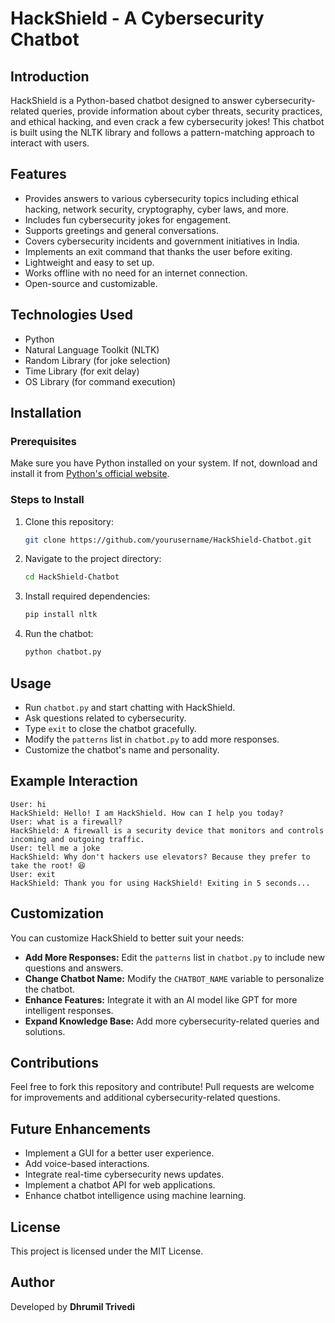 # HackShield - A Cybersecurity Chatbot

## Introduction
HackShield is a Python-based chatbot designed to answer cybersecurity-related queries, provide information about cyber threats, security practices, and ethical hacking, and even crack a few cybersecurity jokes! This chatbot is built using the NLTK library and follows a pattern-matching approach to interact with users.

## Features
- Provides answers to various cybersecurity topics including ethical hacking, network security, cryptography, cyber laws, and more.
- Includes fun cybersecurity jokes for engagement.
- Supports greetings and general conversations.
- Covers cybersecurity incidents and government initiatives in India.
- Implements an exit command that thanks the user before exiting.
- Lightweight and easy to set up.
- Works offline with no need for an internet connection.
- Open-source and customizable.

## Technologies Used
- Python
- Natural Language Toolkit (NLTK)
- Random Library (for joke selection)
- Time Library (for exit delay)
- OS Library (for command execution)

## Installation
### Prerequisites
Make sure you have Python installed on your system. If not, download and install it from [Python's official website](https://www.python.org/).

### Steps to Install
1. Clone this repository:
   ```sh
   git clone https://github.com/yourusername/HackShield-Chatbot.git
   ```
2. Navigate to the project directory:
   ```sh
   cd HackShield-Chatbot
   ```
3. Install required dependencies:
   ```sh
   pip install nltk
   ```
4. Run the chatbot:
   ```sh
   python chatbot.py
   ```

## Usage
- Run `chatbot.py` and start chatting with HackShield.
- Ask questions related to cybersecurity.
- Type `exit` to close the chatbot gracefully.
- Modify the `patterns` list in `chatbot.py` to add more responses.
- Customize the chatbot's name and personality.

## Example Interaction
```
User: hi
HackShield: Hello! I am HackShield. How can I help you today?
User: what is a firewall?
HackShield: A firewall is a security device that monitors and controls incoming and outgoing traffic.
User: tell me a joke
HackShield: Why don't hackers use elevators? Because they prefer to take the root! 😆
User: exit
HackShield: Thank you for using HackShield! Exiting in 5 seconds...
```

## Customization
You can customize HackShield to better suit your needs:
- **Add More Responses:** Edit the `patterns` list in `chatbot.py` to include new questions and answers.
- **Change Chatbot Name:** Modify the `CHATBOT_NAME` variable to personalize the chatbot.
- **Enhance Features:** Integrate it with an AI model like GPT for more intelligent responses.
- **Expand Knowledge Base:** Add more cybersecurity-related queries and solutions.

## Contributions
Feel free to fork this repository and contribute! Pull requests are welcome for improvements and additional cybersecurity-related questions.

## Future Enhancements
- Implement a GUI for a better user experience.
- Add voice-based interactions.
- Integrate real-time cybersecurity news updates.
- Implement a chatbot API for web applications.
- Enhance chatbot intelligence using machine learning.

## License
This project is licensed under the MIT License.

## Author
Developed by **Dhrumil Trivedi**

